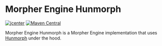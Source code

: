 # Morpher Engine Hunmorph

[![jcenter](https://api.bintray.com/packages/szgabsz91/maven/morpher-engine-hunmorph/images/download.svg)](https://bintray.com/szgabsz91/maven/morpher-engine-hunmorph/_latestVersion)
[![Maven Central](https://maven-badges.herokuapp.com/maven-central/com.github.szgabsz91/morpher-engine-hunmorph/badge.svg)](https://maven-badges.herokuapp.com/maven-central/com.github.szgabsz91/morpher-engine-hunmorph)

Morpher Engine Hunmorph is a Morpher Engine implementation that uses
[Hunmorph](http://mokk.bme.hu/en/resources/hunmorph) under the hood.
